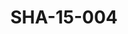 ---
pid: SHA-15-004
title: SHA-15-004
language: 'en '
collection: Sharhabil Ahmed
original_label: 
rights: Sharhabil Ahmed
location_of_original: Sharhabil Ahmed
photographer_or_studio: 
scanned_from: photograph 12.9 by 18.2
_date: '1962'
location: Khartoum, Airport
description: Alkir Ahmed al Mustafa Sharhabil Ahmed Hassan Saroji and Ahmed Daoud
additional_notes: 
permission_display: 'yes'
on_server: 'no'
on_website: 'no'
permalink: "/archive/en/sha-15-004.html"
layout: photo-page
---